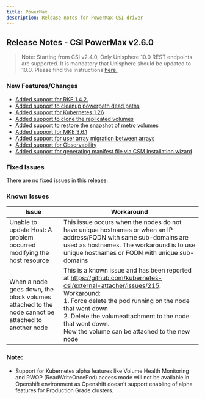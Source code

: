 ```yaml
---
title: PowerMax
description: Release notes for PowerMax CSI driver
---
```


## Release Notes - CSI PowerMax v2.6.0

> Note: Starting from CSI v2.4.0, Only Unisphere 10.0 REST endpoints are supported. It is mandatory that Unisphere should be updated to 10.0. Please find the instructions [here.](https://dl.dell.com/content/manual34878027-dell-unisphere-for-powermax-10-0-0-installation-guide.pdf?language=en-us&ps=true)

### New Features/Changes
- [Added support for RKE 1.4.2.](https://github.com/dell/csm/issues/670)
- [Added support to cleanup powerpath dead paths](https://github.com/dell/csm/issues/669)
- [Added support for Kubernetes 1.26](https://github.com/dell/csm/issues/597)
- [Added support to clone the replicated volumes](https://github.com/dell/csm/issues/646)
- [Added support to restore the snapshot of metro volumes](https://github.com/dell/csm/issues/652)
- [Added support for MKE 3.6.1](https://github.com/dell/csm/issues/672)
- [Added support for user array migration between arrays](https://github.com/dell/csm/issues/267)
- [Added support for Observability](https://github.com/dell/csm/issues/586)
- [Added support for generating manifest file via CSM Installation wizard](https://github.com/dell/csm/issues/591)

### Fixed Issues
There are no fixed issues in this release.

### Known Issues

| Issue | Workaround |
|-------|------------|
| Unable to update Host: A problem occurred modifying the host resource | This issue occurs when the nodes do not have unique hostnames or when an IP address/FQDN with same sub-domains are used as hostnames. The workaround is to use unique hostnames or FQDN with unique sub-domains|
| When a node goes down, the block volumes attached to the node cannot be attached to another node | This is a known issue and has been reported at https://github.com/kubernetes-csi/external-attacher/issues/215. Workaround: <br /> 1. Force delete the pod running on the node that went down <br /> 2. Delete the volumeattachment to the node that went down. <br /> Now the volume can be attached to the new node |

### Note:

- Support for Kubernetes alpha features like Volume Health Monitoring and RWOP (ReadWriteOncePod) access mode will not be available in Openshift environment as Openshift doesn't support enabling of alpha features for Production Grade clusters.
